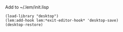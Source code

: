 Add to ~/.lem/init.lisp

```common-lisp
(load-library "desktop")
(lem:add-hook lem:*exit-editor-hook* 'desktop-save)
(desktop-restore)



